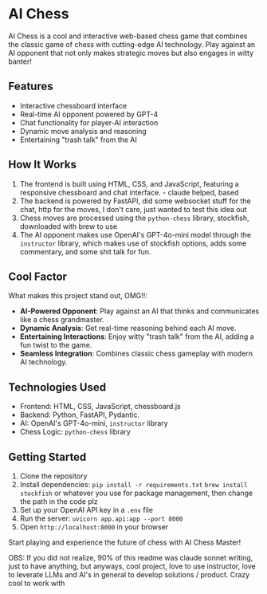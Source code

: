 # AI Chess

AI Chess is a cool and interactive web-based chess game that combines the classic game of chess with cutting-edge AI technology. Play against an AI opponent that not only makes strategic moves but also engages in witty banter!

## Features

- Interactive chessboard interface
- Real-time AI opponent powered by GPT-4
- Chat functionality for player-AI interaction
- Dynamic move analysis and reasoning
- Entertaining "trash talk" from the AI

## How It Works

1. The frontend is built using HTML, CSS, and JavaScript, featuring a responsive chessboard and chat interface. - claude helped, based
2. The backend is powered by FastAPI, did some websocket stuff for the chat, http for the moves, I don't care, just wanted to test this idea out
3. Chess moves are processed using the `python-chess` library, stockfish, downloaded with brew to use
4. The AI opponent makes use OpenAI's GPT-4o-mini model through the `instructor` library, which makes use of stockfish options, adds some commentary, and some shit talk for fun.

## Cool Factor

What makes this project stand out, OMG!!:

- **AI-Powered Opponent**: Play against an AI that thinks and communicates like a chess grandmaster.
- **Dynamic Analysis**: Get real-time reasoning behind each AI move.
- **Entertaining Interactions**: Enjoy witty "trash talk" from the AI, adding a fun twist to the game.
- **Seamless Integration**: Combines classic chess gameplay with modern AI technology.

## Technologies Used

- Frontend: HTML, CSS, JavaScript, chessboard.js
- Backend: Python, FastAPI, Pydantic.
- AI: OpenAI's GPT-4o-mini, `instructor` library
- Chess Logic: `python-chess` library

## Getting Started

1. Clone the repository
2. Install dependencies: `pip install -r requirements.txt` `brew install stockfish` or whatever you use for package management, then change the path in the code plz
3. Set up your OpenAI API key in a `.env` file
4. Run the server: `uvicorn app.api:app --port 8000`
5. Open `http://localhost:8000` in your browser

Start playing and experience the future of chess with AI Chess Master!

OBS: If you did not realize, 90% of this readme was claude sonnet writing, just to have anything, but anyways, cool project, love to use instructor, love to leverate LLMs and AI's in general to develop solutions / product. Crazy cool to work with
